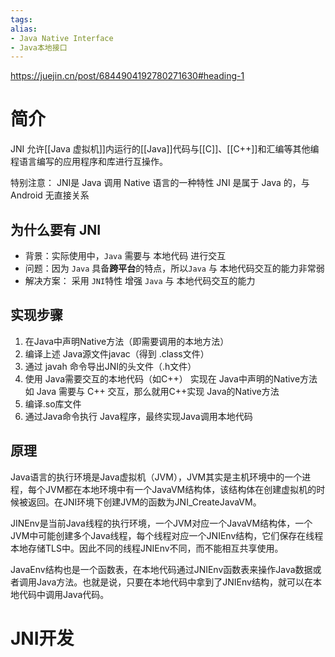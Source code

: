 ```yaml
---
tags: 
alias:
- Java Native Interface
- Java本地接口
---
```

https://juejin.cn/post/6844904192780271630#heading-1
# 简介
JNI 允许[[Java 虚拟机]]内运行的[[Java]]代码与[[C]]、[[C++]]和汇编等其他编程语言编写的应用程序和库进行互操作。

特别注意：
JNI是 Java 调用 Native 语言的一种特性
JNI 是属于 Java 的，与 Android 无直接关系

## 为什么要有 JNI

-   背景：实际使用中，`Java` 需要与 本地代码 进行交互
-   问题：因为 `Java` 具备**跨平台**的特点，所以`Java` 与 本地代码交互的能力非常弱
-   解决方案： 采用 `JNI`特性 增强 `Java` 与 本地代码交互的能力

## 实现步骤
1. 在Java中声明Native方法（即需要调用的本地方法）
2. 编译上述 Java源文件javac（得到 .class文件）
3. 通过 javah 命令导出JNI的头文件（.h文件）
4. 使用 Java需要交互的本地代码（如C++） 实现在 Java中声明的Native方法
   如 Java 需要与 C++ 交互，那么就用C++实现 Java的Native方法
5. 编译.so库文件
6. 通过Java命令执行 Java程序，最终实现Java调用本地代码
## 原理
Java语言的执行环境是Java虚拟机（JVM），JVM其实是主机环境中的一个进程，每个JVM都在本地环境中有一个JavaVM结构体，该结构体在创建虚拟机的时候被返回。在JNI环境下创建JVM的函数为JNI_CreateJavaVM。

JINEnv是当前Java线程的执行环境，一个JVM对应一个JavaVM结构体，一个JVM中可能创建多个Java线程，每个线程对应一个JNIEnv结构，它们保存在线程本地存储TLS中。因此不同的线程JNIEnv不同，而不能相互共享使用。

JavaEnv结构也是一个函数表，在本地代码通过JNIEnv函数表来操作Java数据或者调用Java方法。也就是说，只要在本地代码中拿到了JNIEnv结构，就可以在本地代码中调用Java代码。


# JNI开发
